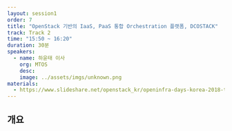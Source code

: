 ```yaml
---
layout: session1
order: 7
title: "OpenStack 기반의 IaaS, PaaS 통합 Orchestration 플랫폼, DCOSTACK"
track: Track 2
time: "15:50 ~ 16:20"
duration: 30분
speakers:
  - name: 하윤태 이사
    org: MTOS
    desc: 
    image: ../assets/imgs/unknown.png
materials:
  - https://www.slideshare.net/openstack_kr/openinfra-days-korea-2018-track-2-openstack-iaas-paas-orchestration-dcostack
---
```


## 개요